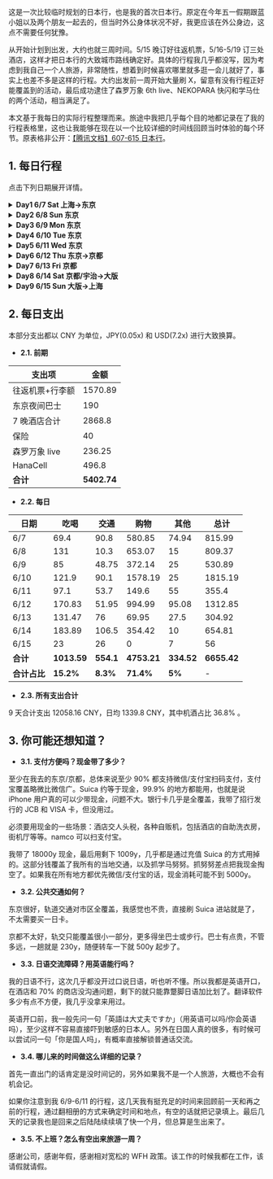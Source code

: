 这是一次比较临时规划的日本行，也是我的首次日本行。原定在今年五一假期跟蓝小姐以及两个朋友一起去的，但当时外公身体状况不好，我更应该在外公身边，这点不需要任何犹豫。

从开始计划到出发，大约也就三周时间。5/15 晚订好往返机票，5/16-5/19 订三处酒店，这样才把日本行的大致城市路线确定好。具体的行程我几乎都没写，因为考虑到我自己一个人旅游，非常随性，想着到时候喜欢哪里就多逛一会儿就好了，事实上也差不多是这样的行程。大约出发前一周开始大量刷 X，留意有没有行程正好能覆盖到的活动，最后成功逮住了森罗万象 6th live、NEKOPARA 快闪和学马仕的两个活动，相当满足了。

本文基于我每日的实际行程整理而来。旅途中我把几乎每个目的地都记录在了我的行程表格里，这也让我能够在现在以一个比较详细的时间线回顾当时体验的每个环节。原表格非公开：[【腾讯文档】607-615 日本行](https://docs.qq.com/sheet/DVkFWWk5UWHVWTHRD)。

## 1. 每日行程

点击下列日期展开详情。

<details><summary><b>Day1 6/7 Sat 上海->东京</b></summary><p>

| 时间线 | 记录 |
|---|---|
| 【6:20】到达成田机场 T3 | 凌晨两点起飞的红眼航班，当晚休息真的是个问题。候机厅非常不好睡，我只带了 U 型枕是不够的，还至少需要一个眼罩，耳塞就看情况吧，自我感觉声音还可以接受，但光线真的太影响入睡了。而且这个时间就很零散，睡一会儿就要登机。</br>国际航线的春秋比国内春秋舒服不少，座位没那么挤。几乎全程睡过去了，其实也没多少时间。飞到日本上空的时候我已经醒了好几次，接近东京的时候还远远看到了富士山，原来富士山才是这次日本行的第一个景点（） |
| 【6:40-7:15】海关排队入境 | 提前填了 VJW，不过并 VJW 没有单独的通道，所有人都在一起排队入境，可能是因为太早了？开的窗口不到一半，体感上还是排了挺久的。排队中看到了两件莲之空场 T，还有一个装满九个水团趴趴的痛包。排到了之后在窗口就很快了，护照和 VJW 递进去，staff 什么都没问，直接就操作、贴纸然后递回来，很简洁。 |
| 【7:40】拿到 HanaCell 和 Welcome Suica | 从 T3 走到 T2 花了点时间，走到之后才发现有免费接驳班车。HanaCell 是为了买现地票准备的，虽然知道涨价了几乎翻倍，但算下来还是最划算的养卡方案。Welcome Suica 很顺利拿到了，知道是短期卡，小充一个 5000y，之后到市区再买标准 Suica。 |
| 【8:05-9:35】轨交 成田机场->赤羽 | 不赶时间，没有坐 Skyliner，稍微省点钱。轨交上逐渐看着乘客变多，上班族，学生等等，车厢里全程都很安静，没有一个人说话，日本人初印象了。 |
| 【9:50】APA Hotel Akabane Iwabuchi Ekimae 放行李 | 距离赤羽站有点步行距离，这种距离我一个人走太适应了。这段路上看到很多快餐店，街道环境比我想象中还要好一点，还直接经过了下午森罗万象的 livehouse 场地，同一个位置还看到了 GiGO 但还没开门。我对酒店没做任何预期，到了发现环境不赖。 |
| 【10:20】GiGO 赤羽駅前 | 往赤羽站走的时候偶遇这家 GiGO，没想到这么近的地方就开了两家。没拿大行李了，进去一看，B1F 一整层音游街机太爽了，于是直接就开了 1pc maimai，没想到日本行的第一项活动竟是出勤。maimai 机况无敌好，打起来太爽了。 |
| 【11:00】上野站 Suica | 根据攻略在这里的服务中心（的外面）成功买到了标准 Suica，充了 10000y，其中包含 500y 的押金，超过十年的有效期我觉得我可以。 |
| 【11:10】上野丸井百货 NEKOPARA 10th Anniversary 快闪 | 计划行程中的第一站，很顺利。不过这种快闪店基本就是展出一下新柄图和对应的新周边，容量很小。激情购入立牌和绘马风钥匙扣，付款的时候我想用英语跟 staff 沟通两个谷分开成两单，结果 staff 英语理解不能，还好最后还是配合肢体动作分开结账了。后来回想初到日本的我，上去直接英语确实有点容易吓到霓虹金了，不安です.jpg |
| 【11:30-12:10】上野->秋叶原 随便逛 | 因为 NEKOPARA 很快就出来了，这段时间回去赤羽又有点早，所以就从上野往南步行，随意感受一下日本的街道，一直走到了秋叶原。秋叶原初印象，完全就是我心目中的样子，要不是一直在看着 live 时间要往回走，我肯定就直接开刷了，今天就没怎么进店，只在外面大小街道走走。 |
| 【12:45-17:30】森羅万象 6th ワンマン | 到门口才发现错过上午的场贩，大感可惜，还好还有下一场场贩。开场前在外面排队了很久，开演延误了将近 1h。排队的时候至少听到三组大陆/湾湾同好和一组香港同好，有两个小哥就在我前面，我听他们用普通话聊天很久，终于忍不住跟他们搭话了。他们一个在沪上班一个从福建过来，后来 live 全程跟他们一起看的，最后还互加了 QQ，也是一段异国缘分了不赖。</br>本以为排队这么多人，场地应该不小吧，结果里面是一个比元气森林还小的场地，还有1/4的视野受限区，只能看屏幕。但是！无敌的森罗万象 live！太爽了，现场调音和音响非常非常好，ayo 和 ayaponzu 唱出来简直跟录音棚一样。有点可惜的是他们的 MC 我真的一点都没听明白，哎最想学日语的一集。</br>live 结束之后排了第二场的场贩，有点搞的是，我因为日语理解不能，快排到的时候我英语起手，想跟排我后面的小哥确认下流程，结果小哥直接普通话回答我了，一听到我都懵了。 |
| 【17:55】回酒店 check in | 房间在 14 楼，虽然确实不大，但是挺满意，我一个人住这里和在房间里工作可以很舒服了。 |
| 【19:30】松屋 赤羽店 | 去店的路上误入赤羽一番街，几乎整条街都是居酒屋。松屋 890y 一个牛肉套餐，感觉味道一般，但确实不算贵？ |
| 【20:20】GiGO 赤羽駅前 | 晚上人就多了，有点难玩到 maimai 和 DDR，于是转了一圈就回了。 |
| 泡浴缸初体验 | 或许是打开方式不对，但我的评价是不如只洗澡，除非真的有很多时间。 |

</p></details>

<details><summary><b>Day2 6/8 Sun 东京</b></summary><p>

| 时间线 | 记录 |
|---|---|
| 【11:40】秋叶原 Radio 会馆 | 秋叶原几乎所有楼都有这个印象：单层楼平面不大，但是至少是 5-7 层高，每层的分类都很明确。</br>在四楼的 amiami 买了四件 temari 的谷子，包括一件帮 wyw 买的 TCG 卡盒，用上免税了。</br>K-Books 有更全面的谷子，但是定价很高，甚至疑似跟国内闲鱼都更贵。 |
| 【14:00】LAMTARRA Media World | 随便 walk in 的店，竟然是逛到的第一家卖 Galgame 的店，大开眼界。店里摆的 Galgame 基本全是中古。</br>出来看到秋叶原主街封路了，全部给行人通行，原来是名为步行者天国的政策。 |
| 【14:30】Gamers 总店 | 相比之下有点平平无奇，逛了地下的层就出来了。 |
| 【14:45】Sofmap Amusement Hall | 非常非常多的 Galgame 新品，海量新作预约，印象很不错。 |
| 【15:10】吉野家 秋叶原 | 真的逛饿了，walk in，白米饭莫名好吃，咬上去有点甜。 |
| 【15:30】BicCamera | 免税大店，Instax 相纸全部 sold out。这里有限购一台的 Pocket 3，没有任何价格优势。还看到 Quest 3s 打折，一时有点心动，但看下来跟 pdd 价格没差不少，这下才没有冲动消费。 |
| 【16:10】TRADER 总店 | 无敌的 Trader，主营中古，首次逛到了 R18 DVD 区，还有大量 R18 漫画单行本。Galgame 区找到一份苍彼十周年盒，有点开心，打算明后天拿下。 |
| 【17:00】Animate 秋叶原店 | 很多木柜子 CD，但总体来说也没给我留下很深刻的印象。 |
| 【17:15】Yuzusoft Shop | 柚子厨天堂，立牌展柜里超密集的历代作品女主很震撼。只能现金或银行卡支付，是目前支付方式最严格的一家店。购入丛雨和千咲的立牌。 |
| 【18:00】骏河屋 秋叶原本馆 | 单层面积非常小，有 R18 DVD 层，其他平平无奇。 |
| 【20:00】寿司郎 池袋店 | 秋叶原店人太多了才跑到池袋店，过来直接就吃上了，味道不赖，米饭怎么这么好吃呢。 |
| 【21:15】Round One 池袋店 | 音乐街机天堂，终于见到了我想象中的一整排街机格子间，之后晚上可以到这里出勤。 |

</p></details>

<details><summary><b>Day3 6/9 Mon 东京</b></summary><p>

| 时间线 | 记录 |
|---|---|
| 【10:00-19:00】WFH | |
| 【13:30】麦当劳 赤羽公园店 | 点餐有点不方便，菜单没仔细看，汉堡像国内麦麦早餐 plus 版，印象一般。 |
| 【14:30】赤羽公园 | 原来这里公园真的跟番剧里看到的差不多，超级适合小孩玩，公园本身疑似也有点历史，现在略显旧，尤其是中间早就荒废了的水池和喷泉。 |
| 【19:30】RAILYARD 秋叶原 | 特意来的 JR 主题周边店，车票冰箱贴挺有特色，帮蓝小姐带了一个涉谷站车票冰箱贴。 |
| 【20:30】食其家 涉谷 | 不知道是不是因为点餐选了中文，想自助 checkout 的时候提示请把小票给 staff，只能由 staff 操作结账。 |
| 【21:15】涉谷大交叉路口 | 外国人很多，目前逛到的最有国际化都市感觉的地方。晚些时候从塔店回来走到这里的时候，街头还有很多性能车，对东京的刻板影响加深了（） |
| 【21:20】Tower Records 涉谷店 | 初印象：有点小有点老旧。逛到 3F/4F：碟好多好爽。</br>旧碟新碟都很全，不过我在游戏区没找到多少 Galgame OST，这些大概得在卖 Galgame 的地方找吧，印象 Sofmap 好像有不少。</br>买了一张 Choucho the best 和一张 PPP 的 POPIGENIC，都是很好听的 collection 专。买的时候还以为只有三楼能退税，原来 staff 说的是到三楼退税。POPIGENIC 还有特典，抽到一张母鸡卡胶片，有点难绷。 |
| 【22:40】下北泽 孤独摇滚圣地巡礼 夜景 | 下北泽印象完全就是一片本地年轻人夜生活街区，一出站见到的年轻人有一半都背着吉他/贝斯（？）</br>圣地巡礼非常顺利，除了有家店我拍到一半，结果到 23 点闭店关灯了，得明后天再来补上。</br>走的时候在下北泽站门口有人在街边弹唱，周围的路人/朋友在一起大声跟唱，气氛无敌好。</br>第一次在车站里迷路，愣是找不到对应的入口，不过还好也有路线，在新宿换乘回酒店了。后续发现正确的入口就在旁边，但是凹进去挡住视线了，这种情况对着 Google Maps 都有点难找。 |

</p></details>

<details><summary><b>Day4 6/10 Tue 东京</b></summary><p>

| 时间线 | 记录 |
|---|---|
| 【10:00-19:00】WFH | |
| 【13:30】TRADER 总店 | 本想直接拿下苍彼十周年盒，到了发现台面被整理过了，上次看到的唯一一盒已售出，自觉无缘，倍感可惜。 |
| 【14:00】Sofmap Amusement Hall Galgame 实体 | 抱着来都来了的心情到了 Sofmap，没想到反转这就来了。前天来没发现，这里竟然就有全新带特典的苍彼十周年盒，还有同样很想买的十周年 CD！而且这里可以免税，可以微信支付，不多说直接拿下，还带上一份纯白交响曲 Sana Edition。爽爽爽爽！我宣布无敌的 Sofmap 乃真真神。 |
| 【13:00】全家 豚骨拉面 | 味道还行，但一份拉面真吃不饱。 |
| 【19:50】萨莉亚 新宿 | 目前最贵的一顿饭，但纯属是我点得比较多。单价跟国内差不多，但菜单很不一样，可以考虑再去吃一次。 |
| 【21:11】东京塔周边 | 来都来了，东京塔果然还是最能代表东京的标志之一。专程跑到港区来打卡，夜晚的东京塔独自亮灯，确实很特别。</br>进地铁的时候不小心走错进了 JR 的地铁站，虽然马上在同站的另一个口出去了，但还是扣了 150y。如果遇到这种情况想不被扣钱，记得找 staff 出站。 |
| 【22:20】下北泽 孤独摇滚圣地巡礼 夜景 | 弥补昨晚没拍完的遗憾，但今晚旁边路口停着一辆工程车，背景有点杂了。今晚的下北泽远没有昨晚有活力。 |
| 【23:00】新宿周边 大久保公园 | 久闻大久保公园大名，专程在新宿下车，过来考察一下。新宿站真的巨大，跟着路标走了老半天。出来不远就是歌舞伎町，之前没了解过，看起来也挺二次元的。晚上十一点的新宿灯光很好看，有种霓虹街区的感觉。</br>大久保公园疑似没见到多少猎手，而且一半都是西洋姐，一开口就是 hey baby，跟印象中差远了，我猜是来考察的时间不太对，或者已经被取缔了。另外大久保公园紧挨着就是大久保病院，感觉有点幽默。 |

</p></details>

<details><summary><b>Day5 6/11 Wed 东京</b></summary><p>

| 时间线 | 记录 |
|---|---|
| 【10:00-19:00】WFH | |
| 【14:00】下北泽 孤独摇滚圣地巡礼 日景 | 连续第三天来下北泽。出门的时候停雨了，但到下北泽的时候又开始下，没想到过来真的要一个小时。</br>圣地巡礼同样很顺利，有水泥管的小空地看起来水泥管的位置稍微移动过了，拍不到番里面一模一样的视角。 |
| 【19:40】namco 池袋店 maimai | 学马努努排大队，转头打 maimai 去了。 |
| 【20:30】鸟白汤拉面 | walk in 的拉面店，感觉有点小小贵，但还挺好吃，鸡肉切很厚，溏心蛋有点冷。老板看起来也不像中日韩人，听他说日语总有种违和感。 |
| 【22:00】namco 池袋店 学马努努 | 吃完拉面已经回来又打了一会儿 maimai，到 22 点看到努努几乎不排队，终于还是决定去抓一个。</br>抓努努一旦开始就没有回头路，因为只要放弃，staff 就会重置机器给下一个人抓。站在那个位置上，只有一直投币直到抓出来这一种选择。</br>想通过正常途径把努努抓出来简直难于登天，我估计至少 95% 都得靠保底。所谓保底就是 staff 看你已经抓了很多次了，就过来帮你把努努摆到一碰就倒的位置，这时候只要把爪子蹭到努努外侧就会掉下来了。</br>什么时候触发保底完全看抓的什么角色以及 staff 心情。抓我的美铃就比较快保底，抓琴音就巨难保底，staff 只会一直帮我摆到初始位置，直到到我投入超过 5000y 了才愿意帮我保底。这是五天东京里花得最难受的一笔钱。 |

</p></details>

<details><summary><b>Day6 6/12 Thu 东京->京都</b></summary><p>

| 时间线 | 记录 |
|---|---|
| 全天请假 | |
| 【10:00】酒店退房，前台寄存行李 | |
| 【10:20】matsukiyoLAB 赤羽東口駅前店 口内炎药 | 东京的最后一天了，再次到附近的药店看看久光贴，这次问了店员，得到的回答是没有一样的，也在意料之中。</br>来都来了，顺便就买了三盒口内炎的药。没有看到跟家里一样的，但是有另一个牌子的，买来试试。 |
| 【11:20】银座药局 久光贴 | 小红书说这里有卖，一进来我都懵了，全中文服务，主打的就是卖久光贴，还有邮寄国内的服务。</br>450y 一袋七片，买了 13 包到免税线，但因为我是微信支付，就只能用店内的汇率 0.0518，算下来跟含税没差太多。 |
| 【11:40】唐吉诃德 银座 | 唐吉诃德的 logo 真的经过很多次，但是之前没查根本没发现这就是唐吉诃德。刚好从银座药局出来不远的桥底就有一家，进去逛了下，也让我很震惊。</br>全店也是大量国人店员及国人生意，跟进了国内小卖场一样，没逛两步就没什么兴趣了。秋叶原有巨大的店，只是没去过，我暂且认为是我进的这家店的问题。 |
| 【12:00-13:10】银座主街 | 相当有发达国家风范的一条街，整幢整幢的知名品牌店，路上经常能看到巨炫酷的性能车。路过进了 Yamaha 和 Nissan 的店，都很有意思。</br>Yamaha 店完全是意外收获，因为这个 Yamaha 其实经常在和音社群里看到，没想到就在银座直接偶遇了。可以想象这里就是乐器人的天堂，可惜我还远远没到群友的水平。三楼是一层乐谱书店，看到了很有意思的流行音乐钢琴谱，赫然有テレパシ和 Campus Mode，要不是感觉放不下了，我还真想买一本带回去。</br>Nissan 店里展出了一台樱花涂装地纯电方程式赛车，头一回这么近距离地欣赏方程式赛车，很帅。另外还展出了一台纯电概念车，也相当特别。 |
| 【12:40】警察署博物馆 | 再往前走路过了这个小博物馆，进去看了下，相对比较子供向，跟小朋友介绍警察的侦察手段，以及如何在各种情况下保护自己。 |
| 【13:00】花莉波 | 纳兹妹推荐的莉波 p 日料店，Google Maps 上看到客单价很高，吃是不可能吃的。意外发现不远，于是来店门口打个卡。 |
| 【13:10】花丸乌冬面 | 本想吃吉野家，旁边就是这家店，本着尽量不重复吃的思路，看价格也合适就进去吃了。中规中矩，吃完感觉好像略贵了一点点。 |
| 【14:30】BOOKOFF 秋叶原站前店 | 返回秋叶原，小逛一下这家 BookOff。没有什么特别的，每一层走了下就出来了。 |
| 【15:00】Pop Life Department M's | 偶遇的一家店，没想到竟是本次日本行里 R18 实物最多的一家店。一进门就是 R18 提示，到 B1F 逛了圈，除了其他地方也有的东西之外，这里还见到了硅胶娃娃，包括半身和等身的，还有原味内衣裤扭蛋机和原味调味的香水，也不知真假，反正我直接一个大震惊。虽然说店里写明不允许拍摄，但现在回想一下，真有点想拍下来再看看，太君还是有点变态了。后来才发现原来这就是所谓小绿楼。 |
| 【15:20】Melonbooks 秋叶原1号店 | 大名鼎鼎的同人志天堂，之前几次来秋叶原都忘记进来了。实际店不大，只有一层 B1F 和一个出入口，但是只能说很多好书，非常不赖。 |
| 【15:40】Volks Akihabara Hobby Paradise 2 | Trader 旁边，经常路过，终于进去逛了一次。其实还挺大一个店，有很多联动制品，但总感觉价格没什么优势。看到魔理沙努努，没忍住买了。 |
| 【16:10】Lammtarra EpiXis Akiba | 6/8 逛过他们的秋叶原站前店，当时印象还不错，这是在秋叶原的另一个地址。这一家就有点索然无味了，既没有秋叶原站前店的 Galgame，而且 2F 往上全是 AV，整整至少四层楼，真的有点绷不住。我从最上层往下逛的，一进去就是极度重口味玩法，我又是一个大震惊，毫无疑问这是 AV 玩法最花的一家店。 |
| 【16:25】AKIBA-HOBBY 秋叶原店 | 前往骏河屋路上偶遇的店，门口相当不起眼，但是东方 fumo 成功吸引到我了。里面果然是东方窝，原作 CD/DVD 和同人 CD 一大堆，还有各种东方谷，包括我刚刚买的魔理沙努努，并且还便宜 200y 我真服了。这让我对他家的谷价相当有好感，如果以后来想找东方谷肯定优先跑这里。 |
| 【16:40】骏河屋 秋叶原本店 | 跑回来其实只是想确认一下，前两天看到的同人 COS AV 到底在哪家店，然而也不是这家，所以很快就溜了。后来想来应该是在 TRADER 总店看到的。 |
| 【17:30】Tobu 池袋店 hellokitty | 帮蓝蓝买了一个和服大 hellokitty 和一个蓝色的玉桂狗小布袋，玉桂狗差点就跟蓝蓝已有的粉红色款买重复了（）二楼退税柜台也是直接中文服务。 |
| 【18:05】Animate 池袋店 | 前几天来池袋没走到的二次元街区，这家 Animate 比秋叶原的大，但因为没有购物计划，所以就每层逛了圈。 |
| 【19:00】namco 池袋店 maimai | 经典打 maimai 环节，中间的那组 mai 手感是真好啊。走之前抓了一个旁边打 mai 的人，想问他印卡机怎么用，刚没用英语说两句，就被问「你是国人吗」，太搞了，以至于后来我也学会用这句去问别人。 |
| 【19:45】Round One 池袋店 印卡 | 为什么不在刚才 namco 印卡而要跑到这里来，是因为我想看看能不能用在线支付，然而不行。几乎全现金抓学马努努给我整得有点现金焦虑。 |
| 【20:10】寿司郎 | 二战寿司郎，试了些上次没吃过的。蟹膏军舰太腥了，实在吃不惯，强行咽下去的。 |
| 巴士上车点踩点，之后回酒店拿行李 | |
| 【23:00】Round One Project Diva | 距离上车还有大概半小时，不着急先来打两把。maimai 竟然没空位，那就开 Project Diva 吧。 |
| 【23:30】夜间巴士：东京（池袋）->京都 | 夜间巴士初体验，买了最便宜的四座车，实际内部跟普通大巴几乎一样，不同的是车厢默认就是窗帘全拉上的，包括驾驶位和车厢之间也有遮光帘。我本以为大巴提供充电是标准的插座，没想到只是每个座位有一个供电 USB-A 插口，我根本就用不上，这也导致我非常电量焦虑，因为只剩下手机 25% 和移动电源 33%。开省电模式+深色，移动电源的电打算留到手机电量告急再用。</br>在第二个上车点邻座上车了，我觉得大部分坐夜巴的应该都是旅游的人吧，所以试探性问了一句是国人吗，没想到真是，只是他并非旅游，而是在日工作六年的国人，这次是到大版陪国内来的朋友逛世博。多亏他帮我翻译司机的广播和帮我沟通后座放低靠背，我在夜巴上才更方便了。互加了微信，也不知道以后还会不会再见面了。</br>睡觉前紧急看了下京都的行程，因为心里大概有个预期是可以一天走完大部分景点的，所以就标记了要去的地方，明天走一圈就是了。 |

</p></details>

<details><summary><b>Day7 6/13 Fri 京都</b></summary><p>

| 时间线 | 记录 |
|---|---|
| 全天请假 | |
| 【7:25】到达京都站 | 夜巴在途中停车两次，一次是 1:30 左右，一次是 3:10 左右，应该是类似服务区的地方，可以下车去上个厕所。我没下去，不过在窗边拍了两张照片，没看到任何店铺，我猜只是个停车场和厕所。除此之外，其实睡得还行，U 型枕帮大忙了。</br>早上六点前醒了一下，外面已经很亮了，看地图发现离京都站还有点距离，不知怎么这段路是红色的很塞车。最终延误了一个多小时到达京都站下车（计划到达时间是 6:10）。邻座小哥也提前下车了，因为在车上实在坐累了。</br>京都的天空真的蓝啊，好美。 |
| 【8:05】Komeda's Coffee 早午餐 充电 | 下车前用移动电源给手机补了一点电，但显然是远远不够我用整天的，尤其是这个时间还不能入住酒店。在小红书紧急搜索哪里可以充电，最终锁定到这家咖啡厅，说是每个座位都有插座，而且我看也在我下车能走到的距离，所以下夜巴后就拉着行李走到了这里。</br>小红书诚不我欺啊，进来一看果然有，但是我被带到的卡座没有。点了一份三明治和一杯冻拿铁，然后跟服务员说想充电。staff 一开始可能想帮我找 type-c 线跟充电器，但没找到，我说我有充电器，她就很乐意帮我换到有插座的吧台位，于是充电问题就这样解决了，非常完美。</br>点的 mixed sandwich 端上来才发现分量有点大了，但也不好意思浪费，于是决定当早午餐慢慢吃，顺便充电充多点。最终在店里待了将近两小时，其实同时也注意到旁边也有读报纸/自习的人，他们也一样待很久。 |
| 【10:10】放行李/入住 松叶家旅馆 | |
| 【11:05-12:50】伏见稻荷 | 去的路上被 JR 站台绕晕了，写的 9 站台我没注意走到 10 站台了，还好发车前发现下来了，然后走到 9 站台，疑似因为刚才的 9 站台车已经开走，下一趟其实是 8 站台，而我还在 9 站台等，最终车是对的，但硬是错过了两趟。京都的 JR 间隔也好久，15min 一趟，本来 10:30 就能上车走的，愣是硬等多了半小时。</br>很大太阳很热，但还好走在鸟居下面还是比较阴的。里面是一条环形的绕山路线，一圈至少要 40min，想着来都来了那就走一圈吧。刚开始绕圈就碰到另一个独自旅游的 UK 小哥，最开始是互相帮忙拍照，之后就全程一起走到下山了。第一次用英语聊这么久，只能说还好我这日常口语水平还能互相理解个 90%。最后互关了 Instagram，合照发给小哥了。 |
| 【14:10】清水寺 | 从地铁站出来要一路走斜坡上山，有点小远。今天非常大太阳，完全没想到早上这么美丽的天气会变成这会儿的高温，出来没走几步路我必须要开始撑伞了。一路上碰到了非常多的穿着校服的学生，至少有初中生小学生，不知道有没有高中生，猜测可能是统一的修学旅行日？</br>往上走先经过了三年坂的路口，越靠近清水寺商业气息越浓，在台阶前面根本就是一条商业街的模样。最山顶的寺需要门票入场，兴趣不大没进。</br>可能是因为维护得很好吧，每个寺至少在外面看起来还是很新的，漆面基本很完整。比较有意思的注意到之前在小视频里看到的引水链，从屋檐上拖下来的一条由金属环扣在一起的链条，用来在雨天的时候从屋顶上引水下来。同时还看到了差不多位置的一根比较细的金属棒，我一开始以为是新的引水链，后来才发现好像是它的避雷针？ |
| 【14:50】二三年坂 | 纯纯的商业街，不过比国内的好不少，因为店铺还是挺有地方特色的，国内步行街已经完全是网红街的形状了。另外在这里听到了很多韩语。 |
| 【15:10】八坂神社 | 这里也是快速逛一圈，已经感觉大同小异了，所以后面没有再继续逛标记的景点了。</br>这个地方还碰到某个银行的管理层在祈福？他们正好结束出来拍照，有十多个人。 |
| 【15:30】返回二三年坂 千恋万花圣地巡礼 | 正愁下一站去哪儿的时候突然想起来千恋万花有几个巡礼点就在京都，于是又走回去二三年坂圣地巡礼了。正是人多的时候，但也不可能找到少人没人的时刻了，将就拍一拍。</br>这里还碰到两个国人和服女生，可能看我在那拍半天，过来英语问我能不能帮她们拍照，她们这英语一开口我就直觉是国人了，直接问是国人吗。最后她们说看我很像日本人，有一说一大街上给我认我是真不太认得出来吧（） |
| 【15:50】花见小路-白川筋 千恋万花圣地巡礼 | 花间小路本来也在标记想去的地方里，中断计划后又绕回来了属于是。这里已经跟原作取景地画面有点差别了，背景的楼已物非人非，还有半边正在施工。</br>白川筋是地图里写的路名，这里跟原作画面还挺接近的，尤其是树叶同样茂密，蛮有感觉。 |
| 【16:30】武道中心 千恋万花圣地巡礼 | 相对来说有点远的巡礼点，考虑了一下还是去了。过去没有地铁，只能公交车，顺便也体验到了据说是京都特色的上下车会靠站台倾斜的公交车设计。我在车上的感觉是纯属多余，既没有给上下车提供多大的便利，同时车上也站得不舒服。</br>武道中心还真有欧美人在里面学习，我到的时候门口刚好有面包车停着，拍不全正面。我看他们感觉快要走了，决定等面包车离开，一等就是 20 多分钟。</br>看着天色渐晚，感觉已经走累了。 |
| 【17:00】京都四季堂本部 京都限定冰箱贴 | 在出来往公交站走的途中偶遇的纪念品商店，进去的时候其实快闭店了。逛了一圈意外发现有之前在小红书看到的的冰箱贴，而且更好，不仅有通贩型（富士山那种），还有网上没怎么看到过的京都限定型，火速购入一个清水寺款和伏见稻荷款。结账 staff 竟然也是直接中文起手，有点惊讶。 |
| 【18:40】入住酒店 | 公交车晃晃悠悠，车上还遇到本地婆婆，跟我聊了一两句，可惜我的日语水平真的不能支撑我听懂婆婆说的话，最后只能她说一两个英语单词我才大概明白。最想学会日语的时刻+1。第二趟转车我还疑似坐错了，因为公交路线在某一站开始就跟谷歌地图上写的不一样。我发现之后尽快下车走回去了，公交车真的不便宜，感觉比轨交贵多了还不如轨交便利。</br>回到松叶家旅馆，他们 staff 的英语非常不错。店跟民宿有点像，榻榻米房间，四间房共用的浴室，住宿条件相对来说是简陋了点点，但毕竟也是我这几天最便宜的一晚酒店了。考虑到是公共浴室和昨晚坐了夜巴，我歇了一会儿就先去洗澡了。另外发现这里的网速不如东京赤羽住的 APA，上传大约只有 3-4 MB/s，APA 是 10 MB/s。 |
| 【21:40】KFC 河原町店 | 晚九点多才出门找饭吃，酒店周边可以说是一片漆黑。决定前往和原町 R1 附近，想必肯定有吃的，结果发现这一块还挺热闹的，并且偶遇了这几天以来的首家 KFC。</br>分量不错，盲选口味有点被辣到了，但总体还是比 M 记好吃不少。 |
| 【22:20】Round One 河原町店 maimai | 机况略不如池袋那边，但放国内也是相当好的那一档，摸了几张紫谱，结束前打上了 w0。 |

</p></details>

<details><summary><b>Day8 6/14 Sat 京都/宇治->大版</b></summary><p>

| 时间线 | 记录 |
|---|---|
| 【10:00】酒店退房，行李放前台 | |
| 【10:40】到达宇治站 | 今日是相当随心的行程，计划去宇治吃抹茶巴菲，然后有空就京吹圣地巡礼。 |
| 【10:45】宇治桥街道-宇治桥 | 这条街是我在地图上看到比较多抹茶专门店的街，刚出来没几步路就把三家比较网红的抹茶店都逛到了。店门口菜单上就有抹茶芭菲，但我一看里面已经不少人在排队了啊，不愧是热门店。排队是不可能排队的，我想着这条街既然这么多店，总有不用排队的店能吃上抹茶芭菲吧。然而一路走到了宇治桥边，确实有其他抹茶店，但菜单却都没有抹茶芭菲，只能遗憾离场。</br>另外今日有雨，走完街道已经变成暴雨了。我撑着伞，裤腿全湿，心里在想，今天速通京都的有福了。</br>走在宇治桥上，发现圣地巡礼的视角在另一侧人行道上。太大雨了还是先避雨吧。 |
| 【11:10】骏河屋 京阪宇治站前店 抹茶冰淇淋 | 就在宇治桥头的一家抹茶店，店名叫骏河屋但跟东京的骏河屋完全不一样啊，这两种骏河屋什么关系？气氛到了，小小买一份抹茶冰淇淋和抹茶味丸子。丸子有点过于甜，冰淇淋好吃。店里其他堂食的人都是本地人感觉，我准备走的时候桌对面来了个小哥，我一看就感觉是国人游客，终于还是鼓起勇气搭讪了，果然是。</br>小哥是从北京来的学生党，果然是来京吹巡礼了，几乎毫无疑问。聊上之后小哥很亲切，给我看了他带着久美子立牌和努努巡礼的图，而且他是昨天巡礼的，天气很好。跟他聊完之后我决定马上开始京吹巡礼了，就从宇治川这一侧的大吉山开始吧。 |
| 【11:40】大吉山 京吹圣地巡礼 | 从骏河屋出来的时候雨已经变小很多了。在往上爬山的路上，路过了两个人从山上下来，他们手机里就在播京吹的 OP，果然来大吉山的基本都是巡礼的吧！我身后也有一个男生在独自爬山，我大胆猜测他也是来巡礼的国人，于是专门等了等他，上去跟他搭话，结果依然没有任何意外。</br>这个男生更帅，刚高考完，从四川一个人来日本玩两周。他好腼腆，几乎不说话，我们在观景台巡礼完，我跟他拍了张合照，提出要不加个 QQ 或者微信发给他，他说算了。 |
| 【12:45】久美子椅 京吹圣地巡礼 | 下山之后我们就分道扬镳了，我返回过宇治桥去对面岸的久美子椅，顺便在宇治桥上巡礼了早上错过的两个镜头。在久美子椅又碰到另一个巡礼小哥，他帮我拍了张我在椅子上的照片，顺便也聊了下。他是专门计划来巡礼的，所以计划很全，也是他提醒我可以去学校和水管桥巡礼。 |
| 【13:00】宇治市观光中心 | 这里是早上的北京小哥说的久美子椅不远的地方，有京吹海报和其他一些可以打打卡的东西，所以我过来了。确实如他所说，里面有大概一整个角落的京吹宣传板，好几个都有武田绫乃的签名。还有北京小哥说的曾经的官方巡礼地图，不过早就已经拿完了，现在只有展示柜里的样本。</br>我来之后没多久又遇到刚才久美子椅的小哥了，他提醒我京都塔下还有联动周边店，我记下了。我这次临时起意的巡礼还真是多亏了遇到的各位巡礼人。 |
| 【13:50】羽户山-菟道高等学校 京吹圣地巡礼 | 本来不在计划内的巡礼点，因为我看过去实在有点远，但跟前面小哥聊完之后转念一想，来都来了，既然还有时间那就去，最终冒着大雨步行 40min 抵达，老实说走得有点点累，但不枉此行。</br>羽户山和北宇治高中的原型菟道高等学校有海量经典镜头，但学校不方便进去，虽然我去的时候校门开着。所以学校这边其实就拍了校门外和校外的学生自行车棚，刚刚突然意识到，这建在山上的学校，我爬上来都费劲，难道学生真是骑自行车上下学的？ |
| 【15:15】AL PLAZA 宇治东店 某家炸猪排定食 | 从羽户山下来前往水管桥，即将抵达时经过的大型超市，我在外面看到里面有餐厅，正好今日到现在都没吃过正餐，所以就在里面吃一顿。随意点的一份炸猪排定食意外地好吃，也不贵，印象非常好。 |
| 【16:10】水管桥 京吹圣地巡礼 | 巡礼的镜头位置其实很陡，因为有雨我都不敢在上面横着走，怕滑下来了，真服了学姐能在这种地方找到练习吹号的位置。我巡礼完回头一看，后面两个小哥在等着巡礼，笑了。有一个小哥跟我点头打招呼，另一个小哥我主动跟他搭话，也是个国人，但感觉也非常腼腆，最后没聊上第二句。 |
| 【16:55】GiGO 京都伏见 学马联动三得利乌龙茶 | 错过了东京不再错过京都！千辛万苦终于还是给我买到了，还一发就出了隐藏款 12 人罐装，不赖。日语说得最多的一集，还好 staff 没有用大段日语回答我。后来回想我好像忘记取走 200y 的找零了，有点难绷。关联视频：[【日本行POV】学马仕联动自贩机从东京追到京都，竟一次买到隐藏款罐装](https://www.bilibili.com/video/BV1LrNpzHEmG/) |
| 【18:15】京都塔商店 京吹联动物贩 | 回来京都了，京都塔商店果然有京吹联动制品，其实是联动了五次了，产出了海量制品，还有点小贵，最后买了两个联动柄图的金属片摆件当做纪念。Vol.5 联动柄图怎么是海量黑江真由。 |
| 【18:30】京都塔一楼 抹茶巧克力手信 | 本次日本行唯一一个买了手信的地方。 |
| 酒店取回行李，轨道交通京都->大版 | 出发前特意留意了一下票价和 Suica 余额，几乎刚好够，出于保险考虑本想再充一点，结果发现京都站内的精算机不支持 Suica。 |
| 【20:30】到达大阪站 | 从轨交出来不禁感叹，又回到大城市了。大阪站旁边就是巨大的 LUCUA 购物中心，看下时间，决定在这里吃了晚饭再继续走。 |
| 【20:45】LUCUA 本町制面所 天妇罗+乌冬面 | 在地下逛了一圈，来吃这家乌冬面。味道不错，甚至觉得放这个地段算便宜的。 |
| 【23:00】到达泉佐野站 入住 REF Kansai Airport Izumisano | 最贵的一晚住宿，也不出意外地是服务最好的酒店，同时上传网速也是这几天里最快的（12-14 MB/s）。位置也无敌方便，轨交一出站就到了，一开始差点没找到。可惜没时间给我把酒店的设施都逛一遍了，入住之后就忙着备份大视频到谷歌相册。 |

</p></details>

<details><summary><b>Day9 6/15 Sun 大版->上海</b></summary><p>

| 时间线 | 记录 |
|---|---|
| 【12:00】酒店退房，赶往机场 | 这家酒店的默认退房时间是 11:00，已经比大部分酒店的 10:00 晚了一小时。入住的时候如果注册酒店会员（填个邮箱），可以选择延迟一小时退房。我几乎用尽了所有退房前时间，终于把这几天以来的全部的照片视频都备份完了，很爽。 |
| 【12:25】到达关西国际机场 | 从轨交出来到 T2 需要坐摆渡车，全程至少需要 20min。春秋航空的值机柜台以及登机口的服务几乎全中文，安检好简单，在国内安检习惯了都有点不适应。候机厅很小，就两个大登机口。登机前还有时间，在便利店买了一盒杯面和一瓶拿铁，把硬币尽量用掉了。 |
| 【14:50】登机 | 再次感叹春秋国际航班不赖，座位挺宽敞，不过有熟悉的空中叫卖环节。 |

</p></details>

## 2. 每日支出

本部分支出都以 CNY 为单位，JPY(0.05x) 和 USD(7.2x) 进行大致换算。

- **2.1. 前期**

| 支出项 | 金额 |
|---|---|
| 往返机票+行李额 | 1570.89 |
| 东京夜间巴士 | 190 |
| 7 晚酒店合计 | 2868.8 |
| 保险 | 40 |
| 森罗万象 live | 236.25 |
| HanaCell | 496.8 |
| **合计** | **5402.74** |

- **2.2. 每日**

| 日期 | 吃喝 | 交通 | 购物 | 其他 | 总计 |
|---|---|---|---|---|---|
| 6/7 | 69.4 | 90.8 | 580.85 | 74.94 | 815.99 |
| 6/8 | 131 | 10.3 | 653.07 | 15 | 809.37 |
| 6/9 | 85 | 48.75 | 372.14 | 25 | 530.89 |
| 6/10 | 121.9 | 90.1 | 1578.19 | 25 | 1815.19 |
| 6/11 | 97.1 | 53.7 | 149.6 | 55 | 355.4 |
| 6/12 | 170.83 | 51.95 | 994.99 | 95.08 | 1312.85 |
| 6/13 | 131.47 | 76 | 69.95 | 27.5 | 304.92 |
| 6/14 | 183.89 | 106.5 | 354.42 | 10 | 654.81 |
| 6/15 | 23 | 26 | 0 | 7 | 56 |
| **合计** | **1013.59** | **554.1** | **4753.21** | **334.52** | **6655.42** |
| **合计占比** | **15.2%** | **8.3%** | **71.4%** | **5%** | - |

- **2.3. 所有支出合计**

9 天合计支出 12058.16 CNY，日均 1339.8 CNY，其中机酒占比 36.8% 。

## 3. 你可能还想知道？

- **3.1. 支付方便吗？现金带了多少？**

至少在我去的东京/京都，总体来说至少 90% 都支持微信/支付宝扫码支付，支付宝覆盖略微比微信广。Suica 约等于现金，99.9% 的地方都能用，也就是说 iPhone 用户真的可以少带现金，问题不大。银行卡几乎是全覆盖，我带了招行发行的 JCB 和 VISA 卡，但没用过。

必须要用现金的一些场景：酒店交人头税，各种自贩机，包括酒店的自助洗衣房，街机厅等等。namco 可以扫支付宝。

我带了 18000y 现金，最后用剩下 1009y，几乎都是通过充值 Suica 的方式用掉的。这部分钱覆盖了我所有的当地交通，以及抓学马努努。抓努努差点把我现金掏空了。如果我在所有地方都优先微信/支付宝的话，现金消耗可能不到 5000y。

- **3.2. 公共交通如何？**

东京很好，轨道交通对市区全覆盖，我感觉也不贵，直接刷 Suica 进站就是了，不太需要买一日卡。

京都不太好，轨交只能覆盖很小一部分，更多得坐巴士或步行。巴士有点贵，不管多远，一趟就是 230y，随便转车一下就 500y 起步了。

- **3.3. 日语交流障碍？用英语能行吗？**

我的日语不行，这次几乎都没开过口说日语，听也听不懂。所以我都是英语开口，在酒店和 70% 的商店没沟通问题，剩下的就只能靠蹩脚日语加比划了。翻译软件多少有点不方便，我几乎没拿来用过。

英语开口前，我一般先问一句「英語は大丈夫ですか」（用英语可以吗/你会英语吗），至少这样不容易直接吓到敏感的日本人。另外在日国人真的很多，有时候可以尝试问一句「你是国人吗」，有概率直接解锁普通话交流。

- **3.4. 哪儿来的时间做这么详细的记录？**

首先一直出门的话肯定是没时间记的，另外如果我不是一个人旅游，大概也不会有机会记。

如果你注意到我 6/9-6/11 的行程，这几天我有挺充足的时间来回顾前一天和再之前的行程，通过翻相册的方式来确定时间和地点，有空的话就把记录填上。最后几天的记录我也是回来之后陆陆续续填了快一个月，但总算是生出来了。

- **3.5. 不上班？怎么有空出来旅游一周？**

感谢公司，感谢年假，感谢相对宽松的 WFH 政策。该工作的时候我都在工作，该请假就请假。